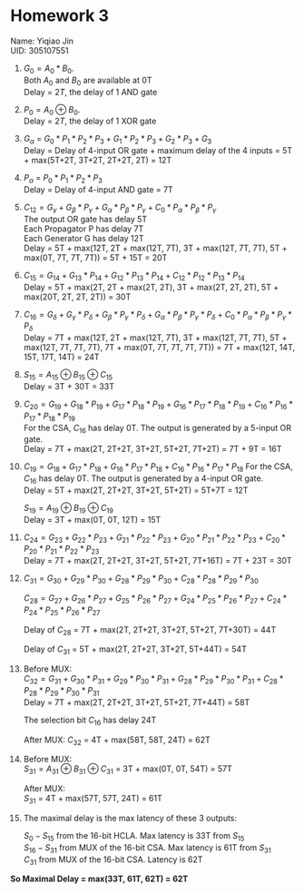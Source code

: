 # Homework 3
Name: Yiqiao Jin  
UID: 305107551


1. $G_0 = A_0 * B_0$.   
   Both $A_0$ and $B_0$ are available at 0T   
   Delay = $2T$, the delay of 1 AND gate

2. $P_0 = A_0 \oplus B_0$.  
   Delay = $2T$, the delay of 1 XOR gate


3. $G_{\alpha}$ = $G_0 * P_1 * P_2 * P_3 + G_1 * P_2 * P_3 + G_2 * P_3 + G_3$  
   Delay = Delay of 4-input OR gate + maximum delay of the 4 inputs = 5T + max(5T+2T, 3T+2T, 2T+2T, 2T) = 12T

4. $P_{\alpha}$ = $P_0 * P_1 * P_2 * P_3$  
   Delay = Delay of 4-input AND gate = 7T

5. $C_{12} = G_{\gamma} + G_{\beta} * P_{\gamma} + G_{\alpha} * P_{\beta} * P_{\gamma} + C_0 * P_{\alpha} * P_{\beta} * P_{\gamma}$  
   The output OR gate has delay 5T  
   Each Propagator P has delay 7T  
   Each Generator G has delay 12T  
   Delay = 5T + max(12T, 2T + max(12T, 7T), 3T + max(12T, 7T, 7T), 5T + max(0T, 7T, 7T, 7T)) = 5T + 15T = 20T

6. $C_{15} = G_{14} + G_{13} * P_{14} + G_{12} * P_{13} * P_{14} + C_{12} * P_{12} * P_{13} * P_{14}$  
   Delay = 5T + max(2T, 2T + max(2T, 2T), 3T + max(2T, 2T, 2T), 5T + max(20T, 2T, 2T, 2T)) = 30T

7. $C_{16} = G_{\delta} + G_{\gamma} * P_{\delta} + G_{\beta} * P_{\gamma} * P_{\delta} + G_{\alpha} * P_{\beta} * P_{\gamma} * P_{\delta} + C_0 * P_{\alpha} * P_{\beta} * P_{\gamma} * P_{\delta}$   
   Delay = 7T + max(12T, 2T + max(12T, 7T), 3T + max(12T, 7T, 7T), 5T + max(12T, 7T, 7T, 7T), 7T + max(0T, 7T, 7T, 7T, 7T)) = 7T + max(12T, 14T, 15T, 17T, 14T) = 24T


8. $S_{15} = A_{15} \oplus B_{15} \oplus C_{15}$  
   Delay = 3T + 30T = 33T

9.  $C_{20} = G_{19} + G_{18} * P_{19} + G_{17} * P_{18} * P_{19} + G_{16} * P_{17} * P_{18} * P_{19} + C_{16} * P_{16} * P_{17} * P_{18} * P_{19}$  
    For the CSA, $C_{16}$ has delay 0T. The output is generated by a 5-input OR gate.  
    Delay = 7T + max(2T, 2T+2T, 3T+2T, 5T+2T, 7T+2T) = 7T + 9T = 16T

10. $C_{19} = G_{18} + G_{17} * P_{18} + G_{16} * P_{17} * P_{18} + C_{16} * P_{16} * P_{17} * P_{18}$
    For the CSA, $C_{16}$ has delay 0T. The output is generated by a 4-input OR gate.  
    Delay = 5T + max(2T, 2T+2T, 3T+2T, 5T+2T) = 5T+7T = 12T

    $S_{19} = A_{19} \oplus B_{19} \oplus C_{19}$  
    Delay = 3T + max(0T, 0T, 12T) = 15T

11. $C_{24} = G_{23} + G_{22} * P_{23} + G_{21} * P_{22} * P_{23} + G_{20} * P_{21} * P_{22} * P_{23} + C_{20} * P_{20} * P_{21} * P_{22} * P_{23}$  
    Delay = 7T + max(2T, 2T+2T, 3T+2T, 5T+2T, 7T+16T) = 7T + 23T = 30T

12. $C_{31} = G_{30} + G_{29} * P_{30} + G_{28} * P_{29} * P_{30} + C_{28} * P_{28} * P_{29} * P_{30}$  
    
    $C_{28} = G_{27} + G_{26} * P_{27} + G_{25} * P_{26} * P_{27} + G_{24} * P_{25} * P_{26} * P_{27} + C_{24} * P_{24} * P_{25} * P_{26} * P_{27}$

    Delay of $C_{28}$ = 7T + max(2T, 2T+2T, 3T+2T, 5T+2T, 7T+30T) = 44T 

    Delay of $C_{31}$ = 5T + max(2T, 2T+2T, 3T+2T, 5T+44T) = 54T 

13. Before MUX:  
    $C_{32} = G_{31} + G_{30} * P_{31} + G_{29} * P_{30} * P_{31} + G_{28} * P_{29} * P_{30} * P_{31} + C_{28} * P_{28} * P_{29} * P_{30} * P_{31}$  
    Delay = 7T + max(2T, 2T+2T, 3T+2T, 5T+2T, 7T+44T) = 58T

    The selection bit $C_{16}$ has delay 24T

    After MUX:
    $C_{32}$ = 4T + max(58T, 58T, 24T) = 62T

14. Before MUX:  
    $S_{31} = A_{31} \oplus B_{31} \oplus C_{31}$ = 3T + max(0T, 0T, 54T) = 57T

    After MUX:  
    $S_{31}$ = 4T + max(57T, 57T, 24T) = 61T

15. The maximal delay is the max latency of these 3 outputs:
    
    $S_{0} - S_{15}$ from the 16-bit HCLA. Max latency is 33T from $S_{15}$  
    $S_{16} - S_{31}$ from MUX of the 16-bit CSA. Max latency is 61T from $S_{31}$  
    $C_{31}$ from MUX of the 16-bit CSA. Latency is 62T  

**So Maximal Delay = max(33T, 61T, 62T) = 62T**
